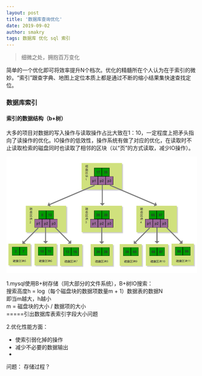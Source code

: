 ```yaml
---
layout: post
title: '数据库查询优化'
date: 2019-09-02
author: smakry
tags: 数据库 优化 sql 索引
---
```


> 细微之处，拥抱百万变化

简单的一个优化即可将效率提升N个档次。优化的精髓所在个人认为在于索引的微妙。“索引”跟查字典、地图上定位本质上都是通过不断的缩小结果集快速查找定位。

### 数据库索引
#### 索引的数据结构（b+树）

大多的项目对数据的写入操作与读取操作占比大致在1：10，一定程度上把矛头指向了读操作的优化。IO操作的低效性，操作系统有做了对应的优化，在读取时不止读取检索的磁盘同时也读取了相邻的区块（以“页”的方式读取，减少IO操作）。

![b+数据结构](https://github.com/smakry/smakry.github.io/raw/master/imags/2019-09-02-%E6%95%B0%E6%8D%AE%E5%BA%93%E6%9F%A5%E8%AF%A2%E4%BC%98%E5%8C%96/b%2Btreemap.png?raw=true)

1.mysql使用B+树存储（同大部分的文件系统），B+树IO搜索：  
搜索高度h = log（每个磁盘块的数据项数量m + 1）数据表的数据N  
即当m越大，h越小  
m = 磁盘块的大小 / 数据项的大小  
=====引出数据库表索引字段大小问题


2.优化性能方面：

- 使索引弱化掉的操作
- 减少不必要的数据输出
- 

问题：
存储过程？
